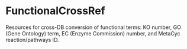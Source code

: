 # FunctionalCrossRef
Resources for cross-DB conversion of functional terms: KO number, GO (Gene Ontology) term, EC (Enzyme Commission) number, and MetaCyc reaction/pathways ID.
